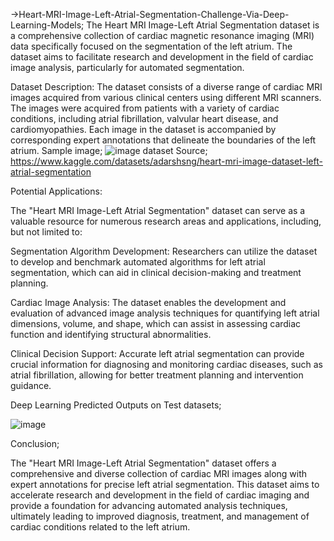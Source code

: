 ->Heart-MRI-Image-Left-Atrial-Segmentation-Challenge-Via-Deep-Learning-Models;
The Heart MRI Image-Left Atrial Segmentation dataset is a comprehensive collection of cardiac magnetic resonance imaging (MRI) data specifically focused on the segmentation of the left atrium. The dataset aims to facilitate research and development in the field of cardiac image analysis, particularly for automated segmentation.

Dataset Description:
The dataset consists of a diverse range of cardiac MRI images acquired from various clinical centers using different MRI scanners. The images were acquired from patients with a variety of cardiac conditions, including atrial fibrillation, valvular heart disease, and cardiomyopathies. Each image in the dataset is accompanied by corresponding expert annotations that delineate the boundaries of the left atrium.
Sample image; ![image](https://github.com/SohelRana-aiub-Pro/Heart-MRI-Image-Left-Atrial-Segmentation-Challenge-Via-Deep-Learning-Models/assets/133596903/edf0f28b-23ab-407e-aff9-be6077c0b0b3)
dataset Source; https://www.kaggle.com/datasets/adarshsng/heart-mri-image-dataset-left-atrial-segmentation

Potential Applications:

The "Heart MRI Image-Left Atrial Segmentation" dataset can serve as a valuable resource for numerous research areas and applications, including, but not limited to:

Segmentation Algorithm Development: Researchers can utilize the dataset to develop and benchmark automated algorithms for left atrial segmentation, which can aid in clinical decision-making and treatment planning.

Cardiac Image Analysis: The dataset enables the development and evaluation of advanced image analysis techniques for quantifying left atrial dimensions, volume, and shape, which can assist in assessing cardiac function and identifying structural abnormalities.

Clinical Decision Support: Accurate left atrial segmentation can provide crucial information for diagnosing and monitoring cardiac diseases, such as atrial fibrillation, allowing for better treatment planning and intervention guidance.

Deep Learning Predicted Outputs on Test datasets;

![image](https://github.com/SohelRana-aiub-Pro/Heart-MRI-Image-Left-Atrial-Segmentation-Challenge-Via-Deep-Learning-Models/assets/133596903/1482f504-2468-4027-8a88-0dc7226d2ca2)


Conclusion;

The "Heart MRI Image-Left Atrial Segmentation" dataset offers a comprehensive and diverse collection of cardiac MRI images along with expert annotations for precise left atrial segmentation. This dataset aims to accelerate research and development in the field of cardiac imaging and provide a foundation for advancing automated analysis techniques, ultimately leading to improved diagnosis, treatment, and management of cardiac conditions related to the left atrium.
